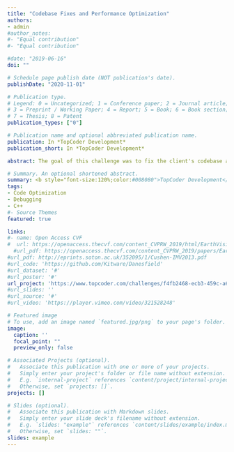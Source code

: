 ```yaml
---
title: "Codebase Fixes and Performance Optimization"
authors:
- admin
#author_notes:
#- "Equal contribution"
#- "Equal contribution"

#date: "2019-06-16"
doi: ""

# Schedule page publish date (NOT publication's date).
publishDate: "2020-11-01"

# Publication type.
# Legend: 0 = Uncategorized; 1 = Conference paper; 2 = Journal article;
# 3 = Preprint / Working Paper; 4 = Report; 5 = Book; 6 = Book section;
# 7 = Thesis; 8 = Patent
publication_types: ["0"]

# Publication name and optional abbreviated publication name.
publication: In *TopCoder Development*
publication_short: In *TopCoder Development*

abstract: The goal of this challenge was to fix the client's codebase and optimize its performance to be able to process very large datasets (several gigabytes of scan data).

# Summary. An optional shortened abstract.
summary: <b style="font-size:120%;color:#008080">TopCoder Development</b><br><b style="color:#FF0000">1st Place</b> <br> The goal of this challenge was to fix the client's codebase and optimize its performance to be able to process very large datasets (several gigabytes of scan data).
tags:
- Code Optimization
- Debugging
- C++
#- Source Themes
featured: true

links:
#- name: Open Access CVF
#  url: https://openaccess.thecvf.com/content_CVPRW_2019/html/EarthVision/Leotta_Urban_Semantic_3D_Reconstruction_From_Multiview_Satellite_Imagery_CVPRW_2019_paper.html
  #url_pdf: https://openaccess.thecvf.com/content_CVPRW_2019/papers/EarthVision/Leotta_Urban_Semantic_3D_Reconstruction_From_Multiview_Satellite_Imagery_CVPRW_2019_paper.pdf
#url_pdf: http://eprints.soton.ac.uk/352095/1/Cushen-IMV2013.pdf
#url_code: 'https://github.com/Kitware/Danesfield'
#url_dataset: '#'
#url_poster: '#'
url_project: 'https://www.topcoder.com/challenges/f4fb2468-ecb3-459c-a638-917817e2ef51'
#url_slides: ''
#url_source: '#'
#url_video: 'https://player.vimeo.com/video/321528248'

# Featured image
# To use, add an image named `featured.jpg/png` to your page's folder. 
image:
  caption: ''
  focal_point: ""
  preview_only: false

# Associated Projects (optional).
#   Associate this publication with one or more of your projects.
#   Simply enter your project's folder or file name without extension.
#   E.g. `internal-project` references `content/project/internal-project/index.md`.
#   Otherwise, set `projects: []`.
projects: []

# Slides (optional).
#   Associate this publication with Markdown slides.
#   Simply enter your slide deck's filename without extension.
#   E.g. `slides: "example"` references `content/slides/example/index.md`.
#   Otherwise, set `slides: ""`.
slides: example
---
```



